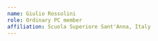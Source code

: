 ```yaml
---
name: Giulio Rossolini
role: Ordinary PC member 
affiliation: Scuola Superiore Sant'Anna, Italy
---
```

